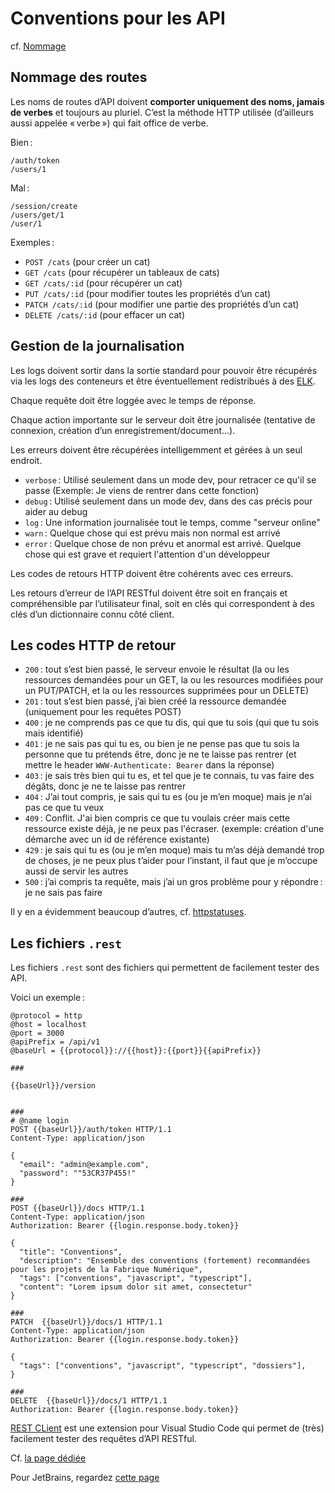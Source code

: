 # Conventions pour les API

cf. [Nommage](/conventions/api-restful)

## Nommage des routes

Les noms de routes d’API doivent **comporter uniquement des noms, jamais de verbes** et toujours au pluriel. C’est la méthode HTTP utilisée (d’ailleurs aussi appelée « verbe ») qui fait office de verbe.

Bien :

```http
/auth/token
/users/1
```

Mal :

```http
/session/create
/users/get/1
/user/1
```

Exemples :

- `POST /cats` (pour créer un cat)
- `GET /cats` (pour récupérer un tableaux de cats)
- `GET /cats/:id` (pour récupérer un cat)
- `PUT /cats/:id` (pour modifier toutes les propriétés d’un cat)
- `PATCH /cats/:id` (pour modifier une partie des propriétés d’un cat)
- `DELETE /cats/:id` (pour effacer un cat)

## Gestion de la journalisation

Les logs doivent sortir dans la sortie standard pour pouvoir être récupérés via les logs des conteneurs et être éventuellement redistribués à des [ELK](https://www.elastic.co/fr/elastic-stack/).

Chaque requête doit être loggée avec le temps de réponse.

Chaque action importante sur le serveur doit être journalisée (tentative de connexion, création d’un enregistrement/document...).

Les erreurs doivent être récupérées intelligemment et gérées à un seul endroit.

- `verbose` : Utilisé seulement dans un mode dev, pour retracer ce qu'il se passe (Exemple: Je viens de rentrer dans cette fonction)
- `debug` : Utilisé seulement dans un mode dev, dans des cas précis pour aider au debug
- `log` : Une information journalisée tout le temps, comme "serveur online"
- `warn` : Quelque chose qui est prévu mais non normal est arrivé
- `error` : Quelque chose de non prévu et anormal est arrivé. Quelque chose qui est grave et requiert l'attention d'un développeur

Les codes de retours HTTP doivent être cohérents avec ces erreurs.

Les retours d’erreur de l’API RESTful doivent être soit en français et compréhensible par l’utilisateur final, soit en clés qui correspondent à des clés d’un dictionnaire connu côté client.

## Les codes HTTP de retour

- `200` : tout s’est bien passé, le serveur envoie le résultat (la ou les ressources demandées pour un GET, la ou les resources modifiées pour un PUT/PATCH, et la ou les ressources supprimées pour un DELETE)
- `201` : tout s’est bien passé, j’ai bien créé la ressource demandée (uniquement pour les requêtes POST)
- `400` : je ne comprends pas ce que tu dis, qui que tu sois (qui que tu sois mais identifié)
- `401` : je ne sais pas qui tu es, ou bien je ne pense pas que tu sois la personne que tu prétends être, donc je ne te laisse pas rentrer (et mettre le header `WWW-Authenticate: Bearer` dans la réponse)
- `403` : je sais très bien qui tu es, et tel que je te connais, tu vas faire des dégâts, donc je ne te laisse pas rentrer
- `404` : J’ai tout compris, je sais qui tu es (ou je m’en moque) mais je n’ai pas ce que tu veux
- `409` : Conflit. J'ai bien compris ce que tu voulais créer mais cette ressource existe déjà, je ne peux pas l'écraser. (exemple: création d'une démarche avec un id de référence existante)
- `429` : je sais qui tu es (ou je m’en moque) mais tu m’as déjà demandé trop de choses, je ne peux plus t’aider pour l’instant, il faut que je m’occupe aussi de servir les autres
- `500` : j’ai compris ta requête, mais j’ai un gros problème pour y répondre : je ne sais pas faire

Il y en a évidemment beaucoup d’autres, cf. [httpstatuses](https://www.webfx.com/web-development/glossary/http-status-codes/).

## Les fichiers `.rest`

Les fichiers `.rest` sont des fichiers qui permettent de facilement tester des API.

Voici un exemple :

```
@protocol = http
@host = localhost
@port = 3000
@apiPrefix = /api/v1
@baseUrl = {{protocol}}://{{host}}:{{port}}{{apiPrefix}}

###

{{baseUrl}}/version


###
# @name login
POST {{baseUrl}}/auth/token HTTP/1.1
Content-Type: application/json

{
  "email": "admin@example.com",
  "password": ""53CR37P455!"
}

###
POST {{baseUrl}}/docs HTTP/1.1
Content-Type: application/json
Authorization: Bearer {{login.response.body.token}}

{
  "title": "Conventions",
  "description": "Ensemble des conventions (fortement) recommandées pour les projets de la Fabrique Numérique",
  "tags": ["conventions", "javascript", "typescript"],
  "content": "Lorem ipsum dolor sit amet, consectetur"
}

###
PATCH  {{baseUrl}}/docs/1 HTTP/1.1
Content-Type: application/json
Authorization: Bearer {{login.response.body.token}}

{
  "tags": ["conventions", "javascript", "typescript", "dossiers"],
}

###
DELETE  {{baseUrl}}/docs/1 HTTP/1.1
Authorization: Bearer {{login.response.body.token}}
```

[REST CLient](https://marketplace.visualstudio.com/items?itemName=humao.rest-client) est une extension pour Visual Studio Code qui permet de (très) facilement tester des requêtes d’API RESTful.

Cf. [la page dédiée](../outils/rest-client)

Pour JetBrains, regardez [cette page](https://www.jetbrains.com/help/idea/http-client-in-product-code-editor.html)
